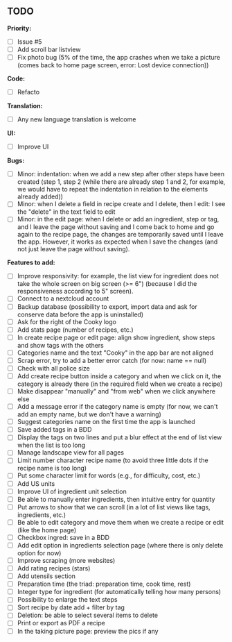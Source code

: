 ## TODO ##

**Priority:**
- [ ] Issue #5
- [ ] Add scroll bar listview
- [ ] Fix photo bug (5% of the time, the app crashes when we take a picture (comes back to home page screen, error: Lost device connection))

**Code:**
- [ ] Refacto

**Translation:**
- [ ] Any new language translation is welcome

**UI:**
- [ ] Improve UI

**Bugs:**
- [ ] Minor: indentation: when we add a new step after other steps have been created (step 1, step 2 (while there are already step 1 and 2, for example, we would have to repeat the indentation in relation to the elements already added))
- [ ] Minor: when I delete a field in recipe create and I delete, then I edit: I see the "delete" in the text field to edit
- [ ] Minor: in the edit page: when I delete or add an ingredient, step or tag, and I leave the page without saving and I come back to home and go again to the recipe page, the changes are temporarily saved until I leave the app. However, it works as expected when I save the changes (and not just leave the page without saving).

**Features to add:**
- [ ] Improve responsivity: for example, the list view for ingredient does not take the whole screen on big screen (>= 6") (because I did the responsiveness according to 5" screen).
- [ ] Connect to a nextcloud account
- [ ] Backup database (possibility to export, import data and ask for conserve data before the app is uninstalled)
- [ ] Ask for the right of the Cooky logo
- [ ] Add stats page (number of recipes, etc.)
- [ ] In create recipe page or edit page: align show ingredient, show steps and show tags with the others
- [ ] Categories name and the text "Cooky" in the app bar are not aligned
- [ ] Scrap error, try to add a better error catch (for now: name == null)
- [ ] Check with all police size
- [ ] Add create recipe button inside a category and when we click on it, the category is already there (in the required field when we create a recipe)
- [ ] Make disappear "manually" and "from web" when we click anywhere else
- [ ] Add a message error if the category name is empty (for now, we can't add an empty name, but we don't have a warning)
- [ ] Suggest categories name on the first time the app is launched
- [ ] Save added tags in a BDD
- [ ] Display the tags on two lines and put a blur effect at the end of list view when the list is too long
- [ ] Manage landscape view for all pages
- [ ] Limit number character recipe name (to avoid three little dots if the recipe name is too long)
- [ ] Put some character limit for words (e.g., for difficulty, cost, etc.)
- [ ] Add US units
- [ ] Improve UI of ingredient unit selection
- [ ] Be able to manually enter ingredients, then intuitive entry for quantity
- [ ] Put arrows to show that we can scroll (in a lot of list views like tags, ingredients, etc.)
- [ ] Be able to edit category and move them when we create a recipe or edit (like the home page)
- [ ] Checkbox ingred: save in a BDD
- [ ] Add edit option in ingredients selection page (where there is only delete option for now)
- [ ] Improve scraping (more websites)
- [ ] Add rating recipes (stars)
- [ ] Add utensils section
- [ ] Preparation time (the triad: preparation time, cook time, rest)
- [ ] Integer type for ingredient (for automatically telling how many persons)
- [ ] Possibility to enlarge the text steps
- [ ] Sort recipe by date add + filter by tag
- [ ] Deletion: be able to select several items to delete
- [ ] Print or export as PDF a recipe
- [ ] In the taking picture page: preview the pics if any

